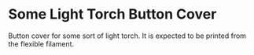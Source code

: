 # Some Light Torch Button Cover

Button cover for some sort of light torch. It is expected to be printed from the flexible filament.

